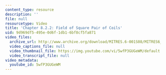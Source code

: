 ```yaml
---
content_type: resource
description: ''
file: null
resourcetype: Video
title: 'Chapter 8.2.2: Field of Square Pair of Coils'
uid: 9d969df5-495e-0d6f-1db1-6bf8cf5fa871
video_files:
  archive_url: http://www.archive.org/download/MITRES.6-001S08/MITRES6_001S08_8-2-2_300k.mp4
  video_captions_file: null
  video_thumbnail_file: https://img.youtube.com/vi/5wfP3GUGeWM/default.jpg
  video_transcript_file: null
video_metadata:
  youtube_id: 5wfP3GUGeWM
---
```

